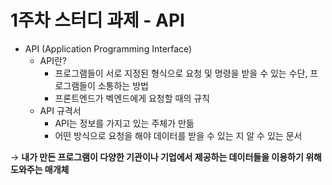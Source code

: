 # 1주차 스터디 과제 - API

- API (Application Programming Interface)
    - API란?
        - 프로그램들이 서로 지정된 형식으로 요청 및 명령을 받을 수 있는 수단, 프로그램들이 소통하는 방법
        - 프론트엔드가 벡엔드에게 요청할 때의 규칙
    - API 규격서
        - API는 정보를 가지고 있는 주체가 만듦
        - 어떤 방식으로 요청을 해야 데이터를 받을 수 있는 지 알 수 있는 문서

→ **내가 만든 프로그램이 다양한 기관이나 기업에서 제공하는 데이터들을 이용하기 위해 도와주는 매개체**